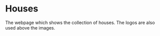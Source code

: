 # Houses
The webpage which shows the collection of houses.
The logos are also used above the images.
